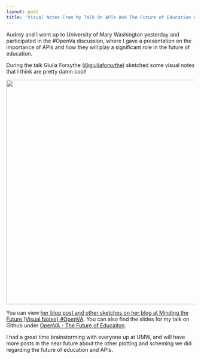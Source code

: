 ```yaml
---
layout: post
title: 'Visual Notes From My Talk On APIs And The Future of Education At OpenVA'
---
```

<p>Audrey and I went up to University of Mary Washington yesterday and participated in the #OpenVa discussion, where I gave a presentation on the importance of APIs and how they will play a significant role in the future of education.</p>
<p>During the talk Giulia Forsythe (<a href="https://twitter.com/giuliaforsythe">@giuliaforsythe</a>) sketched some visual notes that I think are pretty damn cool!</p>
<p><img style="display: block; margin-left: auto; margin-right: auto;" src="https://s3.amazonaws.com/kinlane-productions/api-evangelist/kinlane-openva-api-visual-notes.jpg" alt="" width="600" /></p>
<p>You can view <a href="http://gforsythe.ca/minding-the-future-visual-notes-openva/" target="_blank">her blog post and other sketches on her blog at Minding the Future [Visual Notes} #OpenVA</a>.  You can also find the slides for my talk on Github under <a href="/admin/blog/kinlane.github.io/talks/open-va/future-of-edu/index.html">OpenVA - The Future of Educaiton</a>.</p>
<p>I had a great time brainstorming with everyone up at UMW, and will have more posts in the near future about the other plotting and scheming we did regarding the future of education and APIs.</p>